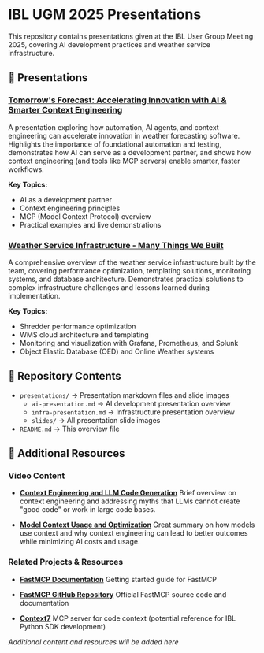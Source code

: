# IBL UGM 2025 Presentations

This repository contains presentations given at the IBL User Group Meeting 2025, covering AI development practices and weather service infrastructure.

## 🎯 Presentations

### [Tomorrow's Forecast: Accelerating Innovation with AI & Smarter Context Engineering](presentations/ai-presentation.md)
A presentation exploring how automation, AI agents, and context engineering can accelerate innovation in weather forecasting software. Highlights the importance of foundational automation and testing, demonstrates how AI can serve as a development partner, and shows how context engineering (and tools like MCP servers) enable smarter, faster workflows.

**Key Topics:**
- AI as a development partner
- Context engineering principles
- MCP (Model Context Protocol) overview
- Practical examples and live demonstrations

### [Weather Service Infrastructure - Many Things We Built](presentations/infra-presentation.md)
A comprehensive overview of the weather service infrastructure built by the team, covering performance optimization, templating solutions, monitoring systems, and database architecture. Demonstrates practical solutions to complex infrastructure challenges and lessons learned during implementation.

**Key Topics:**
- Shredder performance optimization
- WMS cloud architecture and templating
- Monitoring and visualization with Grafana, Prometheus, and Splunk
- Object Elastic Database (OED) and Online Weather systems

## 📂 Repository Contents

- `presentations/` → Presentation markdown files and slide images
  - `ai-presentation.md` → AI development presentation overview
  - `infra-presentation.md` → Infrastructure presentation overview
  - `slides/` → All presentation slide images
- `README.md` → This overview file

## 🎥 Additional Resources

### Video Content

- **[Context Engineering and LLM Code Generation](https://www.youtube.com/watch?v=IS_y40zY-hc)**
  Brief overview on context engineering and addressing myths that LLMs cannot create "good code" or work in large code bases.

- **[Model Context Usage and Optimization](https://www.youtube.com/watch?v=zMM5zqesL1g)**
  Great summary on how models use context and why context engineering can lead to better outcomes while minimizing AI costs and usage.

### Related Projects & Resources

- **[FastMCP Documentation](https://gofastmcp.com/getting-started/quickstart)**
  Getting started guide for FastMCP

- **[FastMCP GitHub Repository](https://github.com/jlowin/fastmcp)**
  Official FastMCP source code and documentation

- **[Context7](https://context7.com/)**
  MCP server for code context (potential reference for IBL Python SDK development)

*Additional content and resources will be added here*

